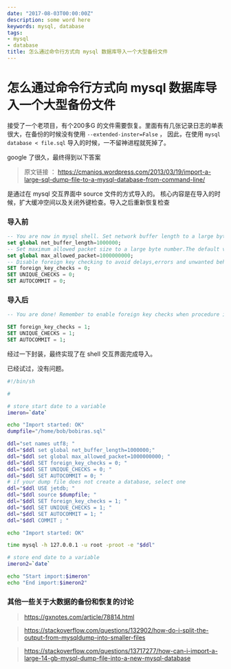 ```yaml
---
date: "2017-08-03T00:00:00Z"
description: some word here
keywords: mysql, database
tags:
- mysql
- database
title: 怎么通过命令行方式向 mysql 数据库导入一个大型备份文件
---
```


# 怎么通过命令行方式向 mysql 数据库导入一个大型备份文件

接受了一个老项目，有个200多G 的文件需要恢复。里面有有几张记录日志的单表很大，在备份的时候没有使用 `--extended-inster=False` ， 因此，在使用 `mysql database < file.sql` 导入的时候，一不留神进程就死掉了。


google 了很久，最终得到以下答案

> 原文链接 ：  https://cmanios.wordpress.com/2013/03/19/import-a-large-sql-dump-file-to-a-mysql-database-from-command-line/


是通过在 mysql 交互界面中 source 文件的方式导入的。
核心内容是在导入的时候，扩大缓冲空间以及关闭外键检查。导入之后重新恢复检查

### 导入前
```sql
-- You are now in mysql shell. Set network buffer length to a large byte number. The default value may throw errors for such large data files
set global net_buffer_length=1000000;
-- Set maximum allowed packet size to a large byte number.The default value may throw errors for such large data files.
set global max_allowed_packet=1000000000;
-- Disable foreign key checking to avoid delays,errors and unwanted behaviour
SET foreign_key_checks = 0;
SET UNIQUE_CHECKS = 0;
SET AUTOCOMMIT = 0;

```

### 导入后
```sql
-- You are done! Remember to enable foreign key checks when procedure is complete!

SET foreign_key_checks = 1;
SET UNIQUE_CHECKS = 1;
SET AUTOCOMMIT = 1;
```


经过一下封装，最终实现了在 shell 交互界面完成导入。

已经试过，没有问题。


```bash
#!/bin/sh

#

# store start date to a variable
imeron=`date`

echo "Import started: OK"
dumpfile="/home/bob/bobiras.sql"

ddl="set names utf8; "
ddl="$ddl set global net_buffer_length=1000000;"
ddl="$ddl set global max_allowed_packet=1000000000; "
ddl="$ddl SET foreign_key_checks = 0; "
ddl="$ddl SET UNIQUE_CHECKS = 0; "
ddl="$ddl SET AUTOCOMMIT = 0; "
# if your dump file does not create a database, select one
ddl="$ddl USE jetdb; "
ddl="$ddl source $dumpfile; "
ddl="$ddl SET foreign_key_checks = 1; "
ddl="$ddl SET UNIQUE_CHECKS = 1; "
ddl="$ddl SET AUTOCOMMIT = 1; "
ddl="$ddl COMMIT ; "

echo "Import started: OK"

time mysql -h 127.0.0.1 -u root -proot -e "$ddl"

# store end date to a variable
imeron2=`date`

echo "Start import:$imeron"
echo "End import:$imeron2"

```

### 其他一些关于大数据的备份和恢复的讨论

>  https://gxnotes.com/article/78814.html

> https://stackoverflow.com/questions/132902/how-do-i-split-the-output-from-mysqldump-into-smaller-files

> https://stackoverflow.com/questions/13717277/how-can-i-import-a-large-14-gb-mysql-dump-file-into-a-new-mysql-database
